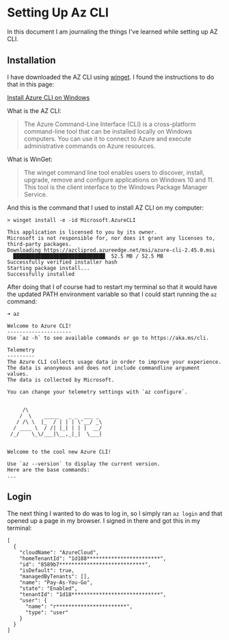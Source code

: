 # Setting Up Az CLI

In this document I am journaling the things I've learned while setting up AZ CLI.

## Installation

I have downloaded the AZ CLI using [winget](https://learn.microsoft.com/en-us/windows/package-manager/winget/). I found the instructions to do that in this page:

[Install Azure CLI on Windows](https://learn.microsoft.com/en-us/cli/azure/install-azure-cli-windows?tabs=winget)

What is the AZ CLI:
> The Azure Command-Line Interface (CLI) is a cross-platform command-line tool that can be
> installed locally on Windows computers. You can use it to connect to Azure and execute
> administrative commands on Azure resources.

What is WinGet:
> The winget command line tool enables users to discover, install, upgrade, remove and configure
> applications on Windows 10 and 11. This tool is the client interface to the Windows Package
> Manager Service.

And this is the command that I used to install AZ CLI on my computer:

```pwsh
> winget install -e -id Microsoft.AzureCLI

This application is licensed to you by its owner.
Microsoft is not responsible for, nor does it grant any licenses to, third-party packages.
Downloading https://azcliprod.azureedge.net/msi/azure-cli-2.45.0.msi
  ██████████████████████████████  52.5 MB / 52.5 MB
Successfully verified installer hash
Starting package install...
Successfully installed
```

After doing that I of course had to restart my terminal so that it would have the updated
PATH environment variable so that I could start running the `az` command:

```pwsh
➜ az

Welcome to Azure CLI!
---------------------
Use `az -h` to see available commands or go to https://aka.ms/cli.

Telemetry
---------
The Azure CLI collects usage data in order to improve your experience.
The data is anonymous and does not include commandline argument values.
The data is collected by Microsoft.

You can change your telemetry settings with `az configure`.


     /\
    /  \    _____   _ _  ___ _
   / /\ \  |_  / | | | \'__/ _\
  / ____ \  / /| |_| | | |  __/
 /_/    \_\/___|\__,_|_|  \___|


Welcome to the cool new Azure CLI!

Use `az --version` to display the current version.
Here are the base commands:
...
```

## Login

The next thing I wanted to do was to log in, so I simply ran `az login` and that opened up a
page in my browser. I signed in there and got this in my terminal:

```pwsh
[
  {
    "cloudName": "AzureCloud",
    "homeTenantId": "1d188************************",
    "id": "8589b7****************************",
    "isDefault": true,
    "managedByTenants": [],
    "name": "Pay-As-You-Go",
    "state": "Enabled",
    "tenantId": "1d18*****************************",
    "user": {
      "name": "r***********************",
      "type": "user"
    }
  }
]
```
